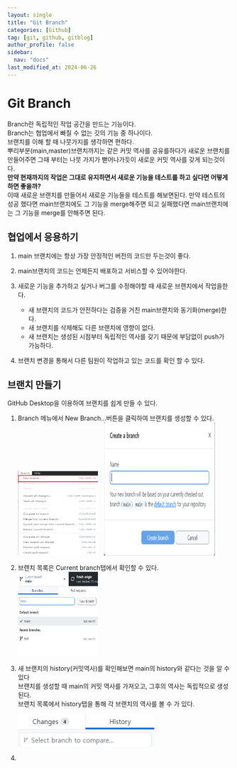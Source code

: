 ```yaml
---
layout: single
title: "Git Branch"
categories: [Github]
tag: [git, github, gitblog]
author_profile: false
sidebar:
  nav: "docs"
last_modified_at: 2024-06-26
---
```


# Git Branch

Branch란 독립적인 작업 공간을 만드는 기능이다.<br>
Branch는 협업에서 빠질 수 없는 깃의 기능 중 하나이다.<br>브랜치를 이해 할 때 나뭇가지를 생각하면 편하다.<br>뿌리부분(main,master)브랜치까지는 같은 커밋 역사를 공유를하다가 새로운 브랜치를 만들어주면 그때 부터는 나뭇 가지가 뻗어나가듯이 새로운 커밋 역사를 갖게 되는것이다.<br>
**만약 현재까지의 작업은 그대로 유지하면서 새로운 기능을 테스트를 하고 싶다면 어떻게 하면 좋을까?** <br>이때 새로운 브랜치를 만들어서 새로운 기능들을 테스트를 해보면된다. 만약 테스트의 성공 했다면 main브랜치에도 그 기능을 merge해주면 되고 실패했다면 main브랜치에는 그 기능을 merge를 안해주면 된다.<br>

## 협업에서 응용하기

1. main 브랜치에는 항상 가장 안정적인 버전의 코드만 두는것이 좋다.
2. main브랜치의 코드는 언제든지 배포하고 서비스할 수 있어야한다.
3. 새로운 기능을 추가하고 싶거나 버그를 수정해야할 때 새로운 브랜치에서 작업을한다.

   - 새 브랜치의 코드가 안전하다는 검증을 거친 main브랜치와 동기화(merge)한다.
   - 새 브랜치를 삭제해도 다른 브랜치에 영향이 없다.
   - 새 브랜치는 생성된 시점부터 독립적인 역사를 갖기 때문에 부담없이 push가 가능하다.

4. 브랜치 변경을 통해서 다른 팀원이 작업하고 있는 코드를 확인 할 수 있다.

## 브랜치 만들기

GitHub Desktop을 이용하여 브랜치를 쉽게 만들 수 있다.

1. Branch 메뉴에서 New Branch...버튼을 클릭하여 브랜치를 생성할 수 있다.<br>
   <img src="/images/github/branchmake.png" width="180" height="190" style="display: inline-block; margin-right: 10px;" />
   <img src="/images/github/createbranch.png" width="250" height="300" style="display: inline-block;" /><br>

2. 브랜치 목록은 Current branch탭에서 확인할 수 있다.<br>
   <img src="/images/github/currentbranch.png" width="180" height="190"/><br>
3. 새 브랜치의 history(커밋역사)를 확인해보면 main의 history와 같다는 것을 알 수 있다<br> 브랜치를 생성할 때 main의 커밋 역사를 가져오고, 그후의 역사는 독립적으로 생성된다.<br> 브랜치 목록에서 history탭을 통해 각 브랜치의 역사를 볼 수 가 있다.

   ![alt text](/images/github/history.png)

4.
